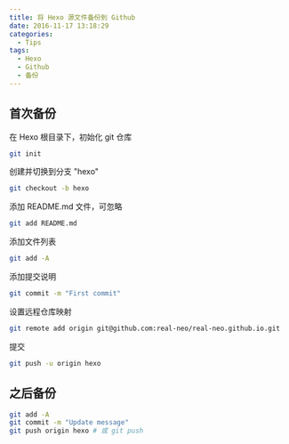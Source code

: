 ```yaml
---
title: 将 Hexo 源文件备份到 Github
date: 2016-11-17 13:18:29
categories:
  - Tips
tags:
  - Hexo
  - Github
  - 备份
---
```


## 首次备份
在 Hexo 根目录下，初始化 git 仓库
``` bash
git init
```

创建并切换到分支 "hexo"
``` bash
git checkout -b hexo
```

添加 README.md 文件，可忽略
``` bash
git add README.md
```

添加文件列表
``` bash
git add -A
```

添加提交说明
``` bash
git commit -m "First commit"
```

设置远程仓库映射
``` bash
git remote add origin git@github.com:real-neo/real-neo.github.io.git
```

提交
``` bash
git push -u origin hexo
```

## 之后备份
``` bash
git add -A
git commit -m "Update message"
git push origin hexo # 或 git push
```
